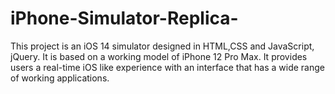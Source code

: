 # iPhone-Simulator-Replica-
This project is an iOS 14 simulator designed in HTML,CSS and JavaScript, jQuery. It is based on a working model of iPhone 12 Pro Max. It provides users a real-time iOS like experience with an interface that has a wide range of working applications.
